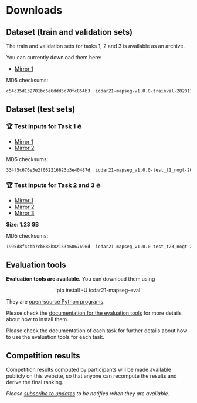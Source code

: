 # Downloads

## Dataset (train and validation sets)
The train and validation sets for tasks 1, 2 and 3 is available as an archive.

You can currently download them here:

- [Mirror 1](https://www.lrde.epita.fr/~jchazalo/SHARE/icdar21-mapseg-v1.0.0-trainval-20201114a.zip)

MD5 checksums:
```txt
c54c35d132701bc5e6ddd5c70fc854b3  icdar21-mapseg-v1.0.0-trainval-20201114a.zip
```

## Dataset (test sets)


### 🏆 Test inputs for Task 1 🔥
- [Mirror 1](https://www.lrde.epita.fr/~jchazalo/SHARE/icdar21-mapseg_v1.0.0-test_t1_nogt-20210403a.zip)
- [Mirror 2](https://drive.google.com/file/d/1Cq3z-c002og5piHKjg9iyaGKRLnKYSWw/view?usp=sharing)

MD5 checksums:
```txt
334f5c676e3e2f052216623b3e40487d  icdar21-mapseg_v1.0.0-test_t1_nogt-20210403a.zip
```


### 🏆 Test inputs for Task 2 and 3 🔥
- [Mirror 1](https://www.lrde.epita.fr/~jchazalo/SHARE/icdar21-mapseg_v1.0.0-test_t23_nogt-20210411a.zip)
- [Mirror 2](https://drive.google.com/file/d/16DifbYMlbkjIk8acc8zj5zx0rkZlu6Um/view?usp=sharing)
- [Mirror 3](https://www.dropbox.com/t/1xifcEPMScDZTOIG)

**Size: 1.23 GB**

MD5 checksums:
```txt
1995d8f4cbb7cb888b82153b6067696d  icdar21-mapseg_v1.0.0-test_t23_nogt-20210411a.zip
```

## Evaluation tools
**Evaluation tools are available.**  You can download them using  
<center>
`pip install -U icdar21-mapseg-eval`
</center>

They are [open-source Python programs](https://github.com/icdar21-mapseg/icdar21-mapseg-eval).

Please check the [documentation for the evaluation tools](https://github.com/icdar21-mapseg/icdar21-mapseg-eval/blob/main/README.md) for more details about how to install them.

Please check the documentation of each task for further details about how to use the evaluation tools for each task. 

## Competition results
Competition results computed by participants will be made available publicly on this website, so that anyone can recompute the results and derive the final ranking.

*Please [subscribe to updates](contact.md#subscribe-to-updates) to be notified when they are available.*